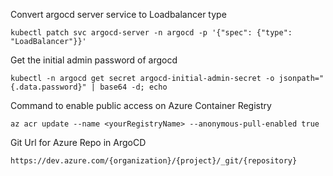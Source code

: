 Convert argocd server service to Loadbalancer type
```shell
kubectl patch svc argocd-server -n argocd -p '{"spec": {"type": "LoadBalancer"}}'
```

Get the initial admin password of argocd
```shell
kubectl -n argocd get secret argocd-initial-admin-secret -o jsonpath="{.data.password}" | base64 -d; echo
```

Command to enable public access on Azure Container Registry
```shell
az acr update --name <yourRegistryName> --anonymous-pull-enabled true
```

Git Url for Azure Repo in ArgoCD
```shell
https://dev.azure.com/{organization}/{project}/_git/{repository}
```
